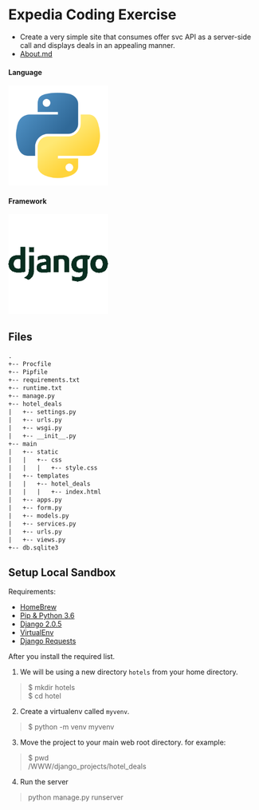 # Expedia Coding Exercise
- Create a very simple site that consumes offer svc API as a server-side call and displays deals in an appealing manner.
- [About.md](https://github.com/rallahaseh/hotel_deals/blob/master/ABOUT.md)

#### Language
<img src="https://raw.githubusercontent.com/github/explore/6c6508f34230f0ac0d49e847a326429eefbfc030/topics/python/python.png" width="200" height="200" />

#### Framework
<img src="https://raw.githubusercontent.com/github/explore/6c6508f34230f0ac0d49e847a326429eefbfc030/topics/django/django.png" width="200" height="200" />

## Files
```
.
+-- Procfile
+-- Pipfile
+-- requirements.txt
+-- runtime.txt
+-- manage.py
+-- hotel_deals
|   +-- settings.py
|   +-- urls.py
|   +-- wsgi.py
|   +-- __init__.py
+-- main
|	+-- static
|	|	+-- css	
|	|	|	+-- style.css
|	+-- templates
|	|	+-- hotel_deals	
|	|	|	+-- index.html
|   +-- apps.py
|   +-- form.py
|   +-- models.py
|   +-- services.py
|   +-- urls.py
|   +-- views.py
+-- db.sqlite3

```

## Setup Local Sandbox

Requirements:
- [HomeBrew](https://brew.sh/)
- [Pip & Python 3.6](https://docs.brew.sh/Homebrew-and-Python)
- [Django 2.0.5](https://www.djangoproject.com/download/)
- [VirtualEnv](https://virtualenv.pypa.io/en/stable/)
- [Django Requests](http://docs.python-requests.org/en/master/user/install/)

After you install the required list.
1.  We will be using a new directory `hotels` from your home directory.
> $ mkdir hotels  
	$ cd hotel
2. Create a virtualenv called `myvenv`.
>$ python -m venv myvenv
3. Move the project to your main web root directory.
for example:
 > $ pwd  
	/WWW/django_projects/hotel_deals
4. Run the server
>python manage.py runserver
